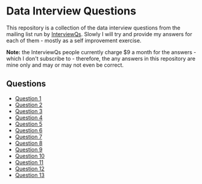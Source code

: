 # Data Interview Questions

This repository is a collection of the data interview questions from the mailing
list run by [InterviewQs](https://www.interviewqs.com/). Slowly I will try and
provide my answers for each of them - mostly as a self improvement exercise.

**Note:** the InterviewQs people currently charge $9 a month for the answers -
which I don't subscribe to - therefore, the any answers in this repository are
mine only and may or may not even be correct.

## Questions

  * [Question 1](./q_001/README.md)
  * [Question 2](./q_002/README.md)
  * [Question 3](./q_003/README.md)
  * [Question 4](./q_004/README.md)
  * [Question 5](./q_005/README.md)
  * [Question 6](./q_006/README.md)
  * [Question 7](./q_007/README.md)
  * [Question 8](./q_008/README.md)
  * [Question 9](./q_009/README.md)
  * [Question 10](./q_010/README.md)
  * [Question 11](./q_011/README.md)
  * [Question 12](./q_012/README.md)
  * [Question 13](./q_013/README.md)
